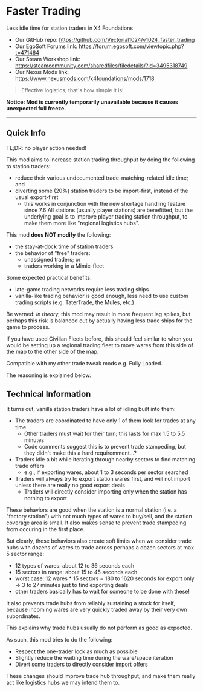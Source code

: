 # Faster Trading
Less idle time for station traders in X4 Foundations

- Our GitHub repo: https://github.com/Vectorial1024/v1024_faster_trading
- Our EgoSoft Forums link: https://forum.egosoft.com/viewtopic.php?t=471464
- Our Steam Workshop link: https://steamcommunity.com/sharedfiles/filedetails/?id=3495318749
- Our Nexus Mods link: https://www.nexusmods.com/x4foundations/mods/1718

> Effective logistics; that's how simple it is!

**Notice: Mod is currently temporarily unavailable because it causes unexpected full freeze.**

---

## Quick Info
TL;DR: no player action needed!

This mod aims to increase station trading throughput by doing the following to station traders:
- reduce their various undocumented trade-matching-related idle time; and
- diverting some (20%) station traders to be import-first, instead of the usual export-first
  - this works in conjunction with the new shortage handling feature since 7.6
All stations (usually player stations) are benefitted, but the underlying goal is to improve player trading station throughput, to make them more like "regional logistics hubs".

This mod **does NOT modify** the following:
- the stay-at-dock time of station traders
- the behavior of "free" traders:
  - unassigned traders; or
  - traders working in a Mimic-fleet

Some expected practical benefits:
- late-game trading networks require less trading ships
- vanilla-like trading behavior is good enough, less need to use custom trading scripts (e.g. TaterTrade, the Mules, etc.)

Be warned: _in theory_, this mod may result in more frequent lag spikes, but perhaps this risk is balanced out by actually having less trade ships for the game to process.

If you have used Civilian Fleets before, this should feel similar to when you would be setting up a regional trading fleet to move wares from this side of the map to the other side of the map.

Compatible with my other trade tweak mods e.g. Fully Loaded.

The reasoning is explained below.

## Technical Information

It turns out, vanilla station traders have a lot of idling built into them:
- The traders are coordinated to have only 1 of them look for trades at any time
  - Other traders must wait for their turn; this lasts for max 1.5 to 5.5 minutes
  - Code comments suggest this is to prevent trade stampeding, but they didn't make this a hard requiremment...?
- Traders idle a bit while iterating through nearby sectors to find matching trade offers
  - e.g., if exporting wares, about 1 to 3 seconds per sector searched
- Traders will always try to export station wares first, and will not import unless there are really no good export deals
  - Traders will directly consider importing only when the station has nothing to export

These behaviors are good when the station is a normal station (i.e. a "factory station") with not much types of wares to buy/sell, and the station coverage area is small.
It also makes sense to prevent trade stampeding from occuring in the first place.

But clearly, these behaviors also create soft limits when we consider trade hubs with dozens of wares to trade across perhaps a dozen sectors at max 5 sector range:
- 12 types of wares: about 12 to 36 seconds each
- 15 sectors in range: about 15 to 45 seconds each
- worst case: 12 wares * 15 sectors = 180 to 1620 seconds for export only -> 3 to 27 minutes just to find exporting deals
- other traders basically has to wait for someone to be done with these!

It also prevents trade hubs from reliably sustaining a stock for itself, because incoming wares are very quickly traded away by their very own subordinates.

This explains why trade hubs usually do not perform as good as expected.

As such, this mod tries to do the following:
- Respect the one-trader lock as much as possible
- Slightly reduce the waiting time during the ware/space iteration
- Divert some traders to directly consider import offers

These changes should improve trade hub throughput, and make them really act like logistics hubs we may intend them to.
